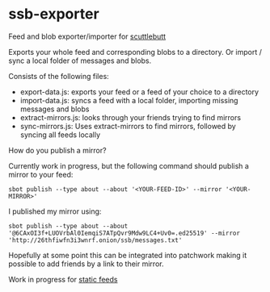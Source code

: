 # ssb-exporter

Feed and blob exporter/importer for [scuttlebutt](https://github.com/ssbc/scuttlebot)

Exports your whole feed and corresponding blobs to a directory.
Or import / sync a local folder of messages and blobs.

Consists of the following files:
 - export-data.js: exports your feed or a feed of your choice to a directory
 - import-data.js: syncs a feed with a local folder, importing missing messages and blobs
 - extract-mirrors.js: looks through your friends trying to find mirrors
 - sync-mirrors.js: Uses extract-mirrors to find mirrors, followed by syncing all feeds locally

How do you publish a mirror?

Currently work in progress, but the following command should publish a mirror to your feed:

```
sbot publish --type about --about '<YOUR-FEED-ID>' --mirror '<YOUR-MIRROR>'
```

I published my mirror using:

```
sbot publish --type about --about '@6CAxOI3f+LUOVrbAl0IemqiS7ATpQvr9Mdw9LC4+Uv0=.ed25519' --mirror 'http://26thfiwfn3i3wnrf.onion/ssb/messages.txt'
```

Hopefully at some point this can be integrated into patchwork making it possible to add friends by a link to their mirror.

Work in progress for [static feeds](https://github.com/ssbc/scuttlebot/issues/303)
